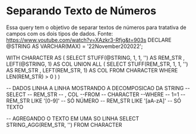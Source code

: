 # Separando Texto de Números
Essa query tem o objetivo de separar textos de números para tratativa de campos com os dois tipos de dados.
Fonte: https://www.youtube.com/watch?v=XAzkr3-Rfjg&t=903s
DECLARE @STRING AS VARCHAR(MAX) = '22November202022';

WITH CHARACTER AS 
(
	SELECT 
			STUFF(@STRING, 1, 1, '') AS REM_STR
		  , LEFT(@STRING, 1) AS COL
	UNION ALL
	(
	SELECT 
			STUFF(REM_STR, 1, 1, '') AS REM_STR
		  , LEFT(REM_STR, 1) AS COL
	FROM
		CHARACTER
	WHERE
		LEN(REM_STR) > 0
	)
)

-- DADOS LINHA A LINHA MOSTRANDO A DECOMPOSICAO DA STRING
--SELECT 
--		REM_STR
--	  , COL
--FROM
--		CHARACTER
--WHERE
--		1=1
		--REM_STR LIKE '[0-9]'  -- SÓ NÚMERO
		-- REM_STR LIKE '[aA-zA]'  -- SÓ TEXTO

-- AGREGANDO O TEXTO EM UMA SO LINHA
SELECT
		STRING_AGG(REM_STR, '')
FROM
		CHARACTER

